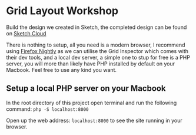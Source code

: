# Grid Layout Workshop
Build the design we created in Sketch, the completed design can be found on [Sketch Cloud](https://sketch.cloud/s/vyR0M/a/v09Y2J)

There is nothing to setup, all you need is a modern browser, I recommend using [Firefox Nightly](https://www.mozilla.org/en-GB/firefox/channel/desktop/) as we can utilise the Grid Inspector which comes with their dev tools, and a local dev server, a simple one to stup for free is a PHP server, you will more than likely have PHP installed by default on your Macbook. Feel free to use any kind you want.

## Setup a local PHP server on your Macbook
In the root directory of this project open terminal and run the following command: `php -S localhost:8000`

Open up the web address: `localhost:8000` to see the site running in your browser.
